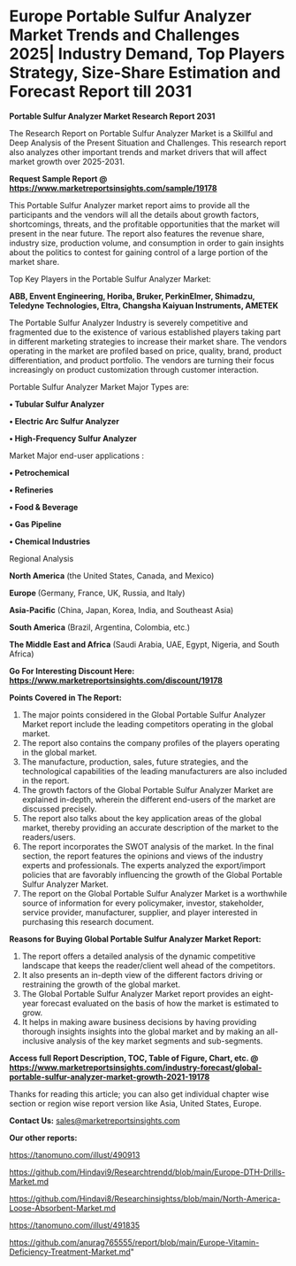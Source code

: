 # Europe Portable Sulfur Analyzer Market Trends and Challenges 2025| Industry Demand, Top Players Strategy, Size-Share Estimation and Forecast Report till 2031

<strong>Portable Sulfur Analyzer Market Research Report 2031</strong>

The Research Report on Portable Sulfur Analyzer Market is a Skillful and Deep Analysis of the Present Situation and Challenges. This research report also analyzes other important trends and market drivers that will affect market growth over 2025-2031.

<strong>Request Sample Report @ <a href=https://www.marketreportsinsights.com/sample/19178>https://www.marketreportsinsights.com/sample/19178</a></strong>

This Portable Sulfur Analyzer market report aims to provide all the participants and the vendors will all the details about growth factors, shortcomings, threats, and the profitable opportunities that the market will present in the near future. The report also features the revenue share, industry size, production volume, and consumption in order to gain insights about the politics to contest for gaining control of a large portion of the market share.

Top Key Players in the Portable Sulfur Analyzer Market:

<strong>ABB, Envent Engineering, Horiba, Bruker, PerkinElmer, Shimadzu, Teledyne Technologies, Eltra, Changsha Kaiyuan Instruments, AMETEK</strong>

The Portable Sulfur Analyzer Industry is severely competitive and fragmented due to the existence of various established players taking part in different marketing strategies to increase their market share. The vendors operating in the market are profiled based on price, quality, brand, product differentiation, and product portfolio. The vendors are turning their focus increasingly on product customization through customer interaction.

Portable Sulfur Analyzer Market Major Types are:

<strong>• Tubular Sulfur Analyzer

• Electric Arc Sulfur Analyzer

• High-Frequency Sulfur Analyzer</strong>

Market Major end-user applications :

<strong>• Petrochemical

• Refineries

• Food & Beverage

• Gas Pipeline

• Chemical Industries</strong>

Regional Analysis

</u><strong><b>North America</b></strong> (the United States, Canada, and Mexico)

<strong><b>Europe </b></strong>(Germany, France, UK, Russia, and Italy)

<strong><b>Asia-Pacific</b></strong> (China, Japan, Korea, India, and Southeast Asia)

<strong><b>South America</b></strong> (Brazil, Argentina, Colombia, etc.)

<strong><b>The Middle East and Africa</b></strong> (Saudi Arabia, UAE, Egypt, Nigeria, and South Africa)

<strong>Go For Interesting Discount Here: <a href=https://www.marketreportsinsights.com/discount/19178>https://www.marketreportsinsights.com/discount/19178</a></strong>

<strong>Points Covered in The Report:</strong>
<ol>
  <li>The major points considered in the Global Portable Sulfur Analyzer Market report include the leading competitors operating in the global market.</li>
  <li>The report also contains the company profiles of the players operating in the global market.</li>
  <li>The manufacture, production, sales, future strategies, and the technological capabilities of the leading manufacturers are also included in the report.</li>
  <li>The growth factors of the Global Portable Sulfur Analyzer Market are explained in-depth, wherein the different end-users of the market are discussed precisely.</li>
  <li>The report also talks about the key application areas of the global market, thereby providing an accurate description of the market to the readers/users.</li>
  <li>The report incorporates the SWOT analysis of the market. In the final section, the report features the opinions and views of the industry experts and professionals. The experts analyzed the export/import policies that are favorably influencing the growth of the Global Portable Sulfur Analyzer Market.</li>
  <li>The report on the Global Portable Sulfur Analyzer Market is a worthwhile source of information for every policymaker, investor, stakeholder, service provider, manufacturer, supplier, and player interested in purchasing this research document.</li>
</ol>
<strong>Reasons for Buying Global Portable Sulfur Analyzer Market Report:</strong>

<ol>
  <li>The report offers a detailed analysis of the dynamic competitive landscape that keeps the reader/client well ahead of the competitors.</li>
  <li>It also presents an in-depth view of the different factors driving or restraining the growth of the global market.</li>
  <li>The Global Portable Sulfur Analyzer Market report provides an eight-year forecast evaluated on the basis of how the market is estimated to grow.</li>
  <li>It helps in making aware business decisions by having providing thorough insights insights into the global market and by making an all-inclusive analysis of the key market segments and sub-segments.</li>
</ol>
<strong>Access full Report Description, TOC, Table of Figure, Chart, etc. @ <a href=https://www.marketreportsinsights.com/industry-forecast/global-portable-sulfur-analyzer-market-growth-2021-19178>https://www.marketreportsinsights.com/industry-forecast/global-portable-sulfur-analyzer-market-growth-2021-19178</a></strong>


Thanks for reading this article; you can also get individual chapter wise section or region wise report version like Asia, United States, Europe.

<strong>Contact Us:</strong>
sales@marketreportsinsights.com

<strong>Our other reports:</strong>

<a href=https://tanomuno.com/illust/490913>https://tanomuno.com/illust/490913</a>

<a href=https://github.com/Hindavi9/Researchtrendd/blob/main/Europe-DTH-Drills-Market.md>https://github.com/Hindavi9/Researchtrendd/blob/main/Europe-DTH-Drills-Market.md</a>

<a href=https://github.com/Hindavi8/Researchinsightss/blob/main/North-America-Loose-Absorbent-Market.md>https://github.com/Hindavi8/Researchinsightss/blob/main/North-America-Loose-Absorbent-Market.md</a>

<a href=https://tanomuno.com/illust/491835>https://tanomuno.com/illust/491835</a>

<a href=https://github.com/anurag765555/report/blob/main/Europe-Vitamin-Deficiency-Treatment-Market.md>https://github.com/anurag765555/report/blob/main/Europe-Vitamin-Deficiency-Treatment-Market.md</a>"
